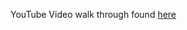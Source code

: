 YouTube Video walk through found [here](https://www.youtube.com/watch?v=uLSZmOz_eC4&feature=youtu.be)